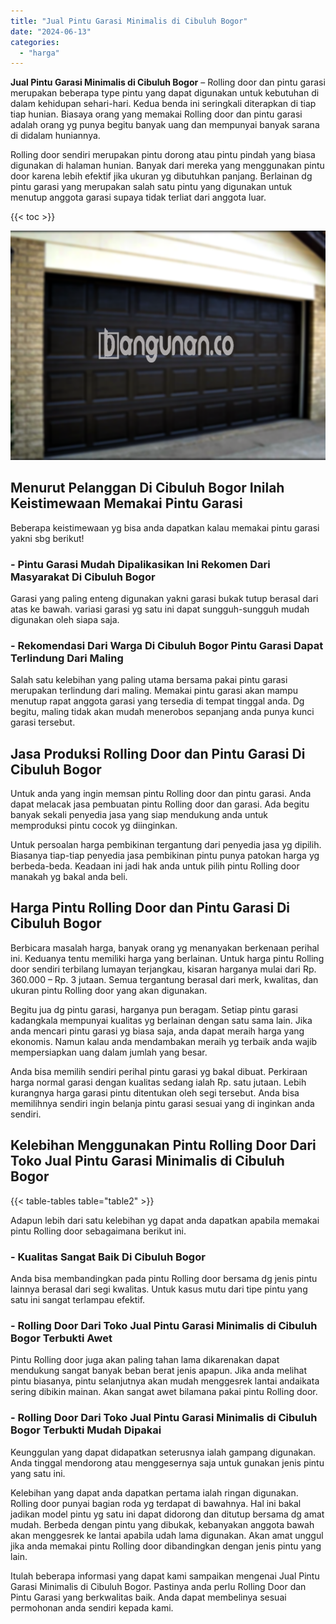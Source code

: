```yaml
---
title: "Jual Pintu Garasi Minimalis di Cibuluh Bogor"
date: "2024-06-13"
categories: 
  - "harga"
---
```


**Jual Pintu Garasi Minimalis di Cibuluh Bogor** – Rolling door dan pintu garasi merupakan beberapa type pintu yang dapat digunakan untuk kebutuhan di dalam kehidupan sehari-hari. Kedua benda ini seringkali diterapkan di tiap tiap hunian. Biasaya orang yang memakai Rolling door dan pintu garasi adalah orang yg punya begitu banyak uang dan mempunyai banyak sarana di didalam huniannya.

Rolling door sendiri merupakan pintu dorong atau pintu pindah yang biasa digunakan di halaman hunian. Banyak dari mereka yang menggunakan pintu door karena lebih efektif jika ukuran yg dibutuhkan panjang. Berlainan dg pintu garasi yang merupakan salah satu pintu yang digunakan untuk menutup anggota garasi supaya tidak terliat dari anggota luar.

{{< toc >}}

![Jual Pintu Garasi Minimalis di Cibuluh Bogor](/images/pintu-garasi-65.png)

## Menurut Pelanggan Di Cibuluh Bogor Inilah Keistimewaan Memakai Pintu Garasi

Beberapa keistimewaan yg bisa anda dapatkan kalau memakai pintu garasi yakni sbg berikut!

### \- Pintu Garasi Mudah Dipalikasikan Ini Rekomen Dari Masyarakat Di Cibuluh Bogor

Garasi yang paling enteng digunakan yakni garasi bukak tutup berasal dari atas ke bawah. variasi garasi yg satu ini dapat sungguh-sungguh mudah digunakan oleh siapa saja.

### \- Rekomendasi Dari Warga Di Cibuluh Bogor Pintu Garasi Dapat Terlindung Dari Maling

Salah satu kelebihan yang paling utama bersama pakai pintu garasi merupakan terlindung dari maling. Memakai pintu garasi akan mampu menutup rapat anggota garasi yang tersedia di tempat tinggal anda. Dg begitu, maling tidak akan mudah menerobos sepanjang anda punya kunci garasi tersebut.

## Jasa Produksi Rolling Door dan Pintu Garasi Di Cibuluh Bogor

Untuk anda yang ingin memsan pintu Rolling door dan pintu garasi. Anda dapat melacak jasa pembuatan pintu Rolling door dan garasi. Ada begitu banyak sekali penyedia jasa yang siap mendukung anda untuk memproduksi pintu cocok yg diinginkan.

Untuk persoalan harga pembikinan tergantung dari penyedia jasa yg dipilih. Biasanya tiap-tiap penyedia jasa pembikinan pintu punya patokan harga yg berbeda-beda. Keadaan ini jadi hak anda untuk pilih pintu Rolling door manakah yg bakal anda beli.

## Harga Pintu Rolling Door dan Pintu Garasi Di Cibuluh Bogor

Berbicara masalah harga, banyak orang yg menanyakan berkenaan perihal ini. Keduanya tentu memiliki harga yang berlainan. Untuk harga pintu Rolling door sendiri terbilang lumayan terjangkau, kisaran harganya mulai dari Rp. 360.000 – Rp. 3 jutaan. Semua tergantung berasal dari merk, kwalitas, dan ukuran pintu Rolling door yang akan digunakan.

Begitu jua dg pintu garasi, harganya pun beragam. Setiap pintu garasi kadangkala mempunyai kualitas yg berlainan dengan satu sama lain. Jika anda mencari pintu garasi yg biasa saja, anda dapat meraih harga yang ekonomis. Namun kalau anda mendambakan meraih yg terbaik anda wajib mempersiapkan uang dalam jumlah yang besar.

Anda bisa memilih sendiri perihal pintu garasi yg bakal dibuat. Perkiraan harga normal garasi dengan kualitas sedang ialah Rp. satu jutaan. Lebih kurangnya harga garasi pintu ditentukan oleh segi tersebut. Anda bisa memilihnya sendiri ingin belanja pintu garasi sesuai yang di inginkan anda sendiri.

## Kelebihan Menggunakan Pintu Rolling Door Dari Toko Jual Pintu Garasi Minimalis di Cibuluh Bogor

{{< table-tables table="table2" >}}

Adapun lebih dari satu kelebihan yg dapat anda dapatkan apabila memakai pintu Rolling door sebagaimana berikut ini.

### \- Kualitas Sangat Baik Di Cibuluh Bogor

Anda bisa membandingkan pada pintu Rolling door bersama dg jenis pintu lainnya berasal dari segi kwalitas. Untuk kasus mutu dari tipe pintu yang satu ini sangat terlampau efektif.

### \- Rolling Door Dari Toko Jual Pintu Garasi Minimalis di Cibuluh Bogor Terbukti Awet

Pintu Rolling door juga akan paling tahan lama dikarenakan dapat mendukung sangat banyak beban berat jenis apapun. Jika anda melihat pintu biasanya, pintu selanjutnya akan mudah menggesrek lantai andaikata sering dibikin mainan. Akan sangat awet bilamana pakai pintu Rolling door.

### \- Rolling Door Dari Toko Jual Pintu Garasi Minimalis di Cibuluh Bogor Terbukti Mudah Dipakai

Keunggulan yang dapat didapatkan seterusnya ialah gampang digunakan. Anda tinggal mendorong atau menggesernya saja untuk gunakan jenis pintu yang satu ini.

Kelebihan yang dapat anda dapatkan pertama ialah ringan digunakan. Rolling door punyai bagian roda yg terdapat di bawahnya. Hal ini bakal jadikan model pintu yg satu ini dapat didorong dan ditutup bersama dg amat mudah. Berbeda dengan pintu yang dibukak, kebanyakan anggota bawah akan menggesrek ke lantai apabila udah lama digunakan. Akan amat unggul jika anda memakai pintu Rolling door dibandingkan dengan jenis pintu yang lain.

Itulah beberapa informasi yang dapat kami sampaikan mengenai Jual Pintu Garasi Minimalis di Cibuluh Bogor. Pastinya anda perlu Rolling Door dan Pintu Garasi yang berkwalitas baik. Anda dapat membelinya sesuai permohonan anda sendiri kepada kami.
